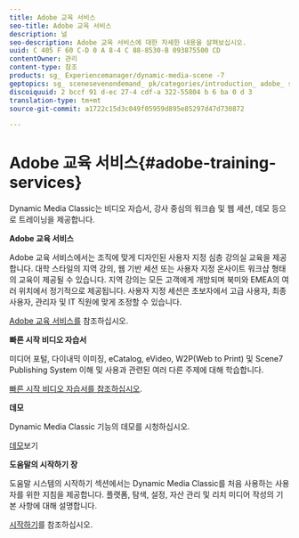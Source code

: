```yaml
---
title: Adobe 교육 서비스
seo-title: Adobe 교육 서비스
description: 널
seo-description: Adobe 교육 서비스에 대한 자세한 내용을 살펴보십시오.
uuid: C 405 F 60 C-D 0 A 8-4 C 88-8530-B 093875500 CD
contentOwner: 관리
content-type: 참조
products: sg_ Experiencemanager/dynamic-media-scene -7
geptopics: sg_ scenesevenondemand_ pk/categories/introduction_ adobe_ scene 7
discoiquuid: 2 bccf 91 d-ec 27-4 cdf-a 322-55804 b 6 ba 0 d 3
translation-type: tm+mt
source-git-commit: a1722c15d3c049f05959d895e85297d47d730872

---
```



# Adobe 교육 서비스{#adobe-training-services}

Dynamic Media Classic는 비디오 자습서, 강사 중심의 워크숍 및 웹 세션, 데모 등으로 트레이닝을 제공합니다.

**Adobe 교육 서비스**

Adobe 교육 서비스에서는 조직에 맞게 디자인된 사용자 지정 심층 강의실 교육을 제공합니다. 대학 스타일의 지역 강의, 웹 기반 세션 또는 사용자 지정 온사이트 워크샵 형태의 교육이 제공될 수 있습니다. 지역 강의는 모든 고객에게 개방되며 북미와 EMEA의 여러 위치에서 정기적으로 제공됩니다. 사용자 지정 세션은 초보자에서 고급 사용자, 최종 사용자, 관리자 및 IT 직원에 맞게 조정할 수 있습니다.

[Adobe 교육 서비스를](https://training.adobe.com/training.html) [](https://www.adobe.com/go/learn_sc7_trainingrequest_en)참조하십시오.

**빠른 시작 비디오 자습서**

미디어 포털, 다이내믹 이미징, eCatalog, eVideo, W2P(Web to Print) 및 Scene7 Publishing System 이해 및 사용과 관련된 여러 다른 주제에 대해 학습합니다.

[빠른 시작 비디오 자습서를 참조하십시오](https://marketing.adobe.com/resources/help/en_US/home/index.html#Scene7).

**데모**

Dynamic Media Classic 기능의 데모를 시청하십시오.

[데모](https://www.adobe.com/solutions/web-experience-management/rich-media-assets-demos.html)보기

**도움말의 시작하기 장**

도움말 시스템의 시작하기 섹션에서는 Dynamic Media Classic를 처음 사용하는 사용자를 위한 지침을 제공합니다. 플랫폼, 탐색, 설정, 자산 관리 및 리치 미디어 작성의 기본 사항에 대해 설명합니다. 

[시작하기](scene7-platform-overview.md)를 참조하십시오.